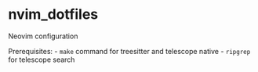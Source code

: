 # nvim_dotfiles
Neovim configuration

Prerequisites:
	- `make` command for treesitter and telescope native
	- `ripgrep` for telescope search
